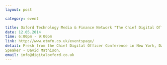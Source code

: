 ```yaml
---
layout: post

category: event

title: Oxford Technology Media & Finance Network "The Chief Digital Officer"
date: 12.05.2014
time: 6:00pm - 9:00pm
link: http://www.otmfn.co.uk/eventspage/
detail: Fresh from the Chief Digital Officer Conference in New York, David Mathison, founder of the CDO Club, will share his global research on the digitisation trends that drive this new and unique leadership role in industry, government and non-profit organisations.
Speaker - David Mathison.
email: info@digitaloxford.co.uk
---
```

